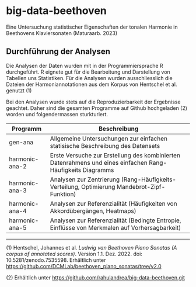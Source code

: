 # big-data-beethoven
Eine Untersuchung statistischer Eigenschaften der tonalen Harmonie in Beethovens Klaviersonaten (Maturaarb. 2023)

## Durchführung der Analysen

Die Analysen der Daten wurden mit in der Programmiersprache R durchgeführt. 
R eignete gut für die Bearbeitung und Darstellung von Tabellen uns Statistiken. 
Für die Analysen wurden ausschliesslich die Dateien der Harmoniannotationen aus 
dem Korpus von Hentschel et al. genutzt (1)

Bei den Analysen wurde stets auf die Reproduzierbarkeit der Ergebnisse geachtet. 
Daher sind die gesamten Programme auf Github hochgeladen (2) worden und folgendermassen 
sturkturiert.

| Programm           | Beschreibung                                                                                                |
| ------------------ | ----------------------------------------------------------------------------------------------------------- |
| gen-ana            | Allgemeine Untersuchungen zur einfachen statisische Beschreibung des Datensets                              |
| harmonic-ana-2	   | Erste Versuche zur Erstellung des kombinierten Datenrahmens und eines einfachen Rang-Häufigkeits Diagramms  |
| harmonic-ana-3		 | Analysen zur Zentrierung (Rang-Häufigkeits-Verteilung, Optimierung Mandebrot-Zipf-Funktion)                 |
| harmonic-ana-4		 | Analysen zur Referenzialität (Häufigkeiten von Akkordübergängen, Heatmaps)                                  |
| harmonic-ana-5     | Analysen zur Referenzialität (Bedingte Entropie, Einflüsse von Merkmalen auf Vorhersagbarkeit)              |

--------
(1) Hentschel, Johannes et al. _Ludwig van Beethoven Piano Sonatas (A corpus of
annotated scores)_. Version 1.1. Dez. 2022. doi: 10.5281/zenodo.7535598. 
Erhältlich unter https://github.com/DCMLab/beethoven_piano_sonatas/tree/v2.0

(2) Erhältlich unter https://github.com/rahulandrea/big-data-beethoven.git
